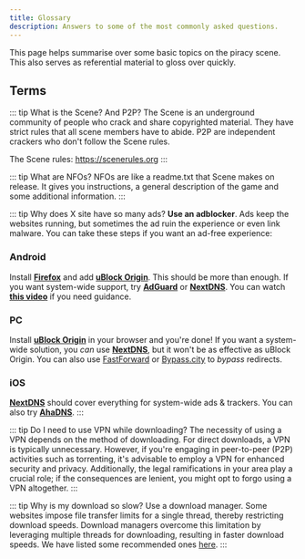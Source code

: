 ```yaml
---
title: Glossary
description: Answers to some of the most commonly asked questions.
---
```


This page helps summarise over some basic topics on the piracy scene. This also serves as
referential material to gloss over quickly.

## Terms

::: tip What is the Scene? And P2P?
The Scene is an underground community of people who crack and
share copyrighted material. They have strict rules that all scene members have to abide. P2P are
independent crackers who don't follow the Scene rules.

The Scene rules: https://scenerules.org
:::

::: tip What are NFOs?
NFOs are like a readme.txt that Scene makes on release. It gives you
instructions, a general description of the game and some additional information.
:::

::: tip Why does X site have so many ads?
**Use an adblocker**. Ads keep the websites running, but
sometimes the ad ruin the experience or even link malware. You can take these steps if you want an
ad-free experience:

### Android

Install [**Firefox**](https://play.google.com/store/apps/details?id=org.mozilla.firefox) and add
[**uBlock Origin**](https://addons.mozilla.org/android/addon/ublock-origin). This should be more
than enough. If you want system-wide support, try
[**AdGuard**](https://adguard.com/adguard-android/overview.html) or
[**NextDNS**](https://nextdns.io). You can watch [**this video**](https://youtu.be/WUG57ynLb8I) if
you need guidance.

### PC

Install [**uBlock Origin**](https://ublockorigin.com) in your browser and you're done! If you want a
system-wide solution, you _can_ use [**NextDNS**](https://nextdns.io), but it won't be as effective
as uBlock Origin. You can also use [FastForward](https://fastforward.team) or
[Bypass.city](https://bypass.city) to _bypass_ redirects.

### iOS

[**NextDNS**](https://nextdns.io) should cover everything for system-wide ads & trackers. You can
also try [**AhaDNS**](https://ahadns.com).
:::

::: tip Do I need to use VPN while downloading?
The necessity of using a VPN depends on the method
of downloading. For direct downloads, a VPN is typically unnecessary. However, if you're engaging in
peer-to-peer (P2P) activities such as torrenting, it's advisable to employ a VPN for enhanced
security and privacy. Additionally, the legal ramifications in your area play a crucial role; if the
consequences are lenient, you might opt to forgo using a VPN altogether.
:::

::: tip Why is my download so slow?
Use a download manager. Some websites impose file transfer
limits for a single thread, thereby restricting download speeds. Download managers overcome this
limitation by leveraging multiple threads for downloading, resulting in faster download speeds. We
have listed some recommended ones [here](/useful).
:::
